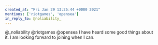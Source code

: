 ```yaml
---
created_at: "Fri Jan 29 13:25:44 +0000 2021"
mentions: ['riotgames', 'opensea']
in_reply_to: @noliability_
---
```


@_noliability @riotgames @opensea I have heard some good things about it. I am looking forward to joining when I can.